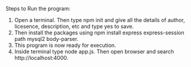 Steps to Run the program:
1. Open a terminal. Then type npm init and give all the details of author, licesence, description, etc and type yes to save.
2. Then install the packages using npm install express express-session path mysql2 body-parser.
3. This program is now ready for execution.
4. Inside terminal type node app.js. Then open browser and search http://localhost:4000.
